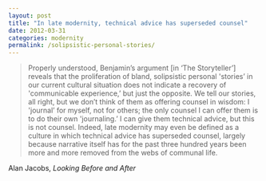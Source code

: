 ```yaml
---
layout: post
title: "In late modernity, technical advice has superseded counsel"
date: 2012-03-31
categories: modernity
permalink: /solipsistic-personal-stories/
---
```


> Properly understood, Benjamin’s argument [in ‘The Storyteller’] reveals that the proliferation of bland, solipsistic personal 'stories’ in our current cultural situation does not indicate a recovery of 'communicable experience,’ but just the opposite. We tell our stories, all right, but we don’t think of them as offering counsel in wisdom: I 'journal’ for myself, not for others; the only counsel I can offer them is to do their own 'journaling.’ I can give them technical advice, but this is not counsel. Indeed, late modernity may even be defined as a culture in which technical advice has superseded counsel, largely because narrative itself has for the past three hundred years been more and more removed from the webs of communal life.

Alan Jacobs, *Looking Before and After*
